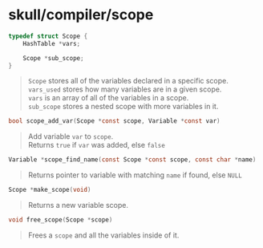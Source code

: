 # skull/compiler/scope

```c
typedef struct Scope {
	HashTable *vars;

	Scope *sub_scope;
}
```

> `Scope` stores all of the variables declared in a specific scope.
> \
> `vars_used` stores how many variables are in a given scope.
> \
> `vars` is an array of all of the variables in a scope.
> \
> `sub_scope` stores a nested scope with more variables in it.

```c
bool scope_add_var(Scope *const scope, Variable *const var)
```

> Add variable `var` to `scope`.
> \
> Returns `true` if `var` was added, else `false`

```c
Variable *scope_find_name(const Scope *const scope, const char *name)
```

> Returns pointer to variable with matching `name` if found, else `NULL`

```c
Scope *make_scope(void)
```

> Returns a new variable scope.

```c
void free_scope(Scope *scope)
```

> Frees a `scope` and all the variables inside of it.

